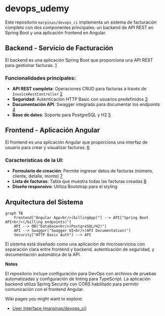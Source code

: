 # devops_udemy

Este repositorio `marpinas/devops_ci` implementa un sistema de facturación completo con dos componentes principales: un backend de API REST en Spring Boot y una aplicación frontend en Angular.

## Backend - Servicio de Facturación

El backend es una aplicación Spring Boot que proporciona una API REST para gestionar facturas. [1](#0-0) 

### Funcionalidades principales:
- **API REST completa**: Operaciones CRUD para facturas a través de `InvoiceRestController` [2](#0-1) 
- **Seguridad**: Autenticación HTTP Basic con usuarios predefinidos [3](#0-2) 
- **Documentación API**: Swagger integrado para documentar los endpoints [4](#0-3) 
- **Base de datos**: Soporte para PostgreSQL y H2 [5](#0-4) 

## Frontend - Aplicación Angular

El frontend es una aplicación Angular que proporciona una interfaz de usuario para crear y visualizar facturas. [6](#0-5) 

### Características de la UI:
- **Formulario de creación**: Permite ingresar datos de facturas (número, cliente, detalle, monto) [7](#0-6) 
- **Lista de facturas**: Tabla que muestra todas las facturas creadas [8](#0-7) 
- **Diseño responsivo**: Utiliza Bootstrap para el styling

## Arquitectura del Sistema

```mermaid
graph TB
    Frontend["Angular App<br/>(billingApp)"] --> API["Spring Boot API<br/>(/billing endpoints)"]
    API --> DB["Database<br/>(PostgreSQL/H2)"]
    API --> Swagger["Swagger UI<br/>(API Documentation)"]
    Security["HTTP Basic Auth"] --> API
```

El sistema está diseñado como una aplicación de microservicios con separación clara entre frontend y backend, autenticación de seguridad, y documentación automática de la API.

**Notes**

El repositorio incluye configuración para DevOps con archivos de pruebas automatizadas y configuración de linting para TypeScript. La aplicación backend utiliza Spring Security con CORS habilitado para permitir comunicación con el frontend Angular.

Wiki pages you might want to explore:
- [User Interface (marpinas/devops_ci)](/wiki/marpinas/devops_ci#2.2)
